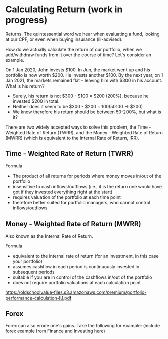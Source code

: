 # Calculating Return (work in progress)

Returns. The quintessential word we hear when evaluating a fund, looking at our CPF, or even when buying insurance (ill-advised).

How do we actually calculate the return of our portfolio, when we add/withdraw funds from it over the course of time? Let's consider an example.

On 1 Jan 2020, John invests $100. In Jun, the market went up and his portfolio is now worth $200. He invests another $100. By the next year, on 1 Jan 2021, the markets remained flat - leaving him with $300 in his account. What is his return?

- Surely, his return is not $300 - $100 = $200 (200%), because he invested $200 in total.
- Neither does it seem to be $300 - $200 = $100 (50%) - it is clear that between Jan 20 and Jun, he made a 100% return ($100 -> $200)
- We know therefore his return should be between 50-200%, but what is it?

There are two widely accepted ways to solve this problem, the Time - Weighted Rate of Return (TWRR), and the Money - Weighted Rate of Return (MWRR) (which is equivalent to the Internal Rate of Return, IRR).

## Time - Weighted Rate of Return (TWRR)

Formula

- The product of all returns for periods where money moves in/out of the portfolio 
- insensitive to cash inflows/outflows (i.e., it is the return one would have got if they invested everything right at the start)
- requires valuation of the portfolio at each time point
- therefore better suited for portfolio managers, who cannot control inflows/outflows


## Money - Weighted Rate of Return (MWRR)

Also known as the Internal Rate of Return.

Formula

- equivalent to the internal rate of return (for an investment, in this case your portfolio)
- assumes cashflow in each period is continuously invested in subsequent periods
- suitable if you are in control of the cashflows in/out of the portfolio
- does not require portfolio valuations at each calculation point

https://oldschoolvalue-files.s3.amazonaws.com/premium/portfolio-performance-calculation-IB.pdf

## Forex
Forex can also erode one's gains. Take the following for example: (include forex example from Finance and Investing here)